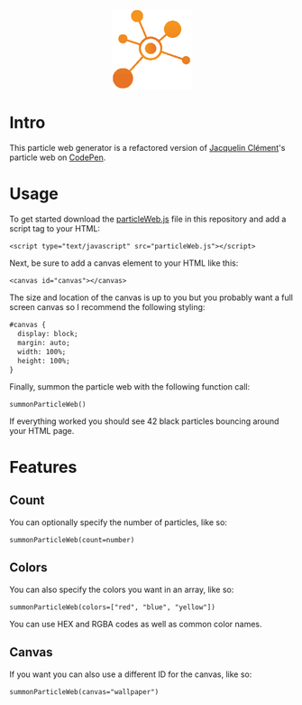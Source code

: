 <p align="center">
  <img width="142" height="142" src="https://github.com/jgphilpott/particleWeb/blob/master/demo/icon.png">
</p>

# Intro

This particle web generator is a refactored version of [Jacquelin Clément](https://github.com/jacquelinclem)'s particle web on [CodePen](https://codepen.io/jacquelinclem/pen/udnwI).

# Usage

To get started download the [particleWeb.js](https://raw.githubusercontent.com/jgphilpott/particleWeb/master/particleWeb.js) file in this repository and add a script tag to your HTML:

```
<script type="text/javascript" src="particleWeb.js"></script>
```

Next, be sure to add a canvas element to your HTML like this:

```
<canvas id="canvas"></canvas>
```

The size and location of the canvas is up to you but you probably want a full screen canvas so I recommend the following styling:

```
#canvas {
  display: block;
  margin: auto;
  width: 100%;
  height: 100%;
}
```

Finally, summon the particle web with the following function call:

```
summonParticleWeb()
```

If everything worked you should see 42 black particles bouncing around your HTML page.

# Features

## Count

You can optionally specify the number of particles, like so:

```
summonParticleWeb(count=number)
```

## Colors

You can also specify the colors you want in an array, like so:

```
summonParticleWeb(colors=["red", "blue", "yellow"])
```

You can use HEX and RGBA codes as well as common color names.

## Canvas

If you want you can also use a different ID for the canvas, like so:

```
summonParticleWeb(canvas="wallpaper")
```
